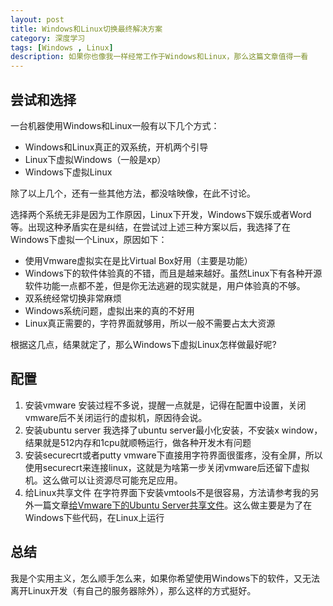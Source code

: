 ```yaml
---
layout: post
title: Windows和Linux切换最终解决方案
category: 深度学习
tags: [Windows , Linux]
description: 如果你也像我一样经常工作于Windows和Linux，那么这篇文章值得一看
---
```


## 尝试和选择

一台机器使用Windows和Linux一般有以下几个方式：

- Windows和Linux真正的双系统，开机两个引导
- Linux下虚拟Windows（一般是xp）
- Windows下虚拟Linux

除了以上几个，还有一些其他方法，都没啥映像，在此不讨论。

选择两个系统无非是因为工作原因，Linux下开发，Windows下娱乐或者Word等。出现这种矛盾实在是纠结，在尝试过上述三种方案以后，我选择了在Windows下虚拟一个Linux，原因如下：

- 使用Vmware虚拟实在是比Virtual Box好用（主要是功能）
- Windows下的软件体验真的不错，而且是越来越好。虽然Linux下有各种开源软件功能一点都不差，但是你无法逃避的现实就是，用户体验真的不够。
- 双系统经常切换非常麻烦
- Windows系统问题，虚拟出来的真的不好用
- Linux真正需要的，字符界面就够用，所以一般不需要占太大资源

根据这几点，结果就定了，那么Windows下虚拟Linux怎样做最好呢?

## 配置

1. 安装vmware
    安装过程不多说，提醒一点就是，记得在配置中设置，关闭vmware后不关闭运行的虚拟机，原因待会说。
2. 安装ubuntu server 
    我选择了ubuntu server最小化安装，不安装x window，结果就是512内存和1cpu就顺畅运行，做各种开发木有问题
3. 安装securecrt或者putty
    vmware下直接用字符界面很蛋疼，没有全屏，所以使用securecrt来连接linux，这就是为啥第一步关闭vmware后还留下虚拟机。这么做可以让资源尽可能充足应用。
4. 给Linux共享文件
    在字符界面下安装vmtools不是很容易，方法请参考我的另外一篇文章[给Vmware下的Ubuntu Server共享文件](http://yansublog.sinaapp.com/2012/12/17/%e7%bb%99vmware%e4%b8%8b%e7%9a%84ubuntu-server%e5%85%b1%e4%ba%ab%e6%96%87%e4%bb%b6/ "给Vmware下的Ubuntu Server共享文件")。这么做主要是为了在Windows下些代码，在Linux上运行

## 总结

我是个实用主义，怎么顺手怎么来，如果你希望使用Windows下的软件，又无法离开Linux开发（有自己的服务器除外），那么这样的方式挺好。